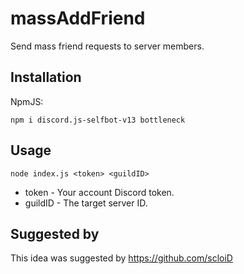 # massAddFriend
Send mass friend requests to server members.

## Installation
NpmJS:
```
npm i discord.js-selfbot-v13 bottleneck
```

## Usage
```
node index.js <token> <guildID>
```

- token - Your account Discord token.
- guildID - The target server ID.

## Suggested by
This idea was suggested by https://github.com/scloiD